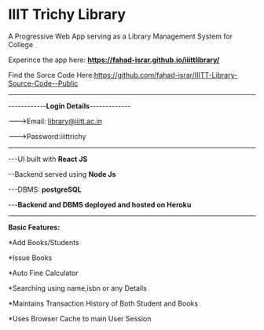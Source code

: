 # IIIT Trichy Library 

A Progressive Web App serving as a Library Management System for College

Experince the app here: **https://fahad-israr.github.io/iiittlibrary/**

Find the Sorce Code Here:https://github.com/fahad-israr/IIITT-Library-Source-Code--Public
***********************************************

------------**Login Details**-------------


--->Email: library@iiitt.ac.in


--->Password:iiittrichy

-------------------------------------------

---UI built with **React JS**


--Backend served using **Node Js**


---DBMS: **postgreSQL**

---**Backend and DBMS deployed and hosted on Heroku**

********************************************







**Basic Features:**


*Add Books/Students


*Issue Books


*Auto Fine Calculator


*Searching using name,isbn or any Details


*Maintains Transaction History of Both Student and Books


*Uses Browser Cache to main User Session

